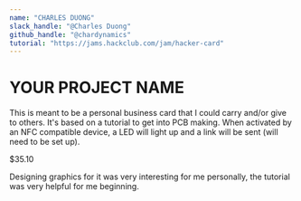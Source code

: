 ```yaml
---
name: "CHARLES DUONG"
slack_handle: "@Charles Duong"
github_handle: "@chardynamics"
tutorial: "https://jams.hackclub.com/jam/hacker-card"
---
```


# YOUR PROJECT NAME

This is meant to be a personal business card that I could carry and/or give to others. It's based on a tutorial to get into PCB making. When activated by an NFC compatible device, a LED will light up and a link will be sent (will need to be set up). 

$35.10

Designing graphics for it was very interesting for me personally, the tutorial was very helpful for me beginning.
